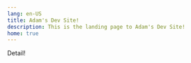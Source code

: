 ```yaml
---
lang: en-US
title: Adam's Dev Site!
description: This is the landing page to Adam's Dev Site!
home: true
---
```

Detail!

